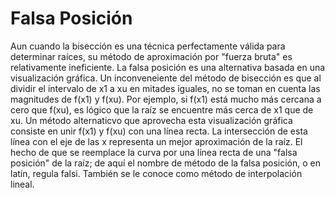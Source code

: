 # Falsa Posición
Aun cuando la bisección es una técnica perfectamente válida para determinar raíces, su método de aproximación por "fuerza bruta" es relativamente ineficiente. La falsa posición es una alternativa basada en una visualización gráfica. Un inconveneiente del método de bisección es que al dividir el intervalo de x1 a xu en mitades iguales, no se toman en cuenta las magnitudes de f(x1) y f(xu). Por ejemplo, si f(x1) está mucho más cercana a cero que f(xu), es lógico que la raíz se encuentre más cerca de x1 que de xu. Un método alternaticvo que aprovecha esta visualización gráfica consiste en unir f(x1) y f(xu) con una línea recta. La intersección de esta línea con el eje de las x representa un mejor aproximación de la raíz. El hecho de que se reemplace la curva por una línea recta de una "falsa posición" de la raíz; de aquí el nombre de método de la falsa posición, o en latín, regula falsi. También se le conoce como método de interpolación lineal.
